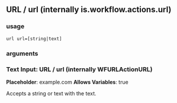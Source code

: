 
## URL / url (internally is.workflow.actions.url)


### usage
`url url=[string|text]`

### arguments
### Text Input: URL / url (internally WFURLActionURL)
**Placeholder**: example.com
**Allows Variables**: true


Accepts a string 
or text
with the text.
